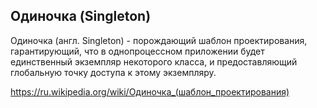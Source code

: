 ## Одиночка (Singleton)

Одиночка (англ. Singleton) - порождающий шаблон
проектирования, гарантирующий, что в однопроцессном приложении будет
единственный экземпляр некоторого класса, и предоставляющий глобальную
точку доступа к этому экземпляру.

https://ru.wikipedia.org/wiki/Одиночка_(шаблон_проектирования)
